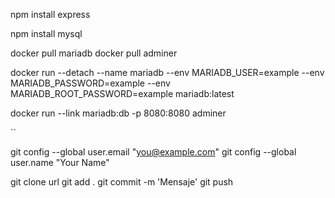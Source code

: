 npm install express 

npm install mysql

docker pull mariadb
docker pull adminer

docker run --detach --name mariadb --env MARIADB_USER=example --env MARIADB_PASSWORD=example --env MARIADB_ROOT_PASSWORD=example  mariadb:latest

docker run --link mariadb:db -p 8080:8080 adminer

``



  git config --global user.email "you@example.com"
  git config --global user.name "Your Name"

git clone url
git add .
git commit -m 'Mensaje'
git push

